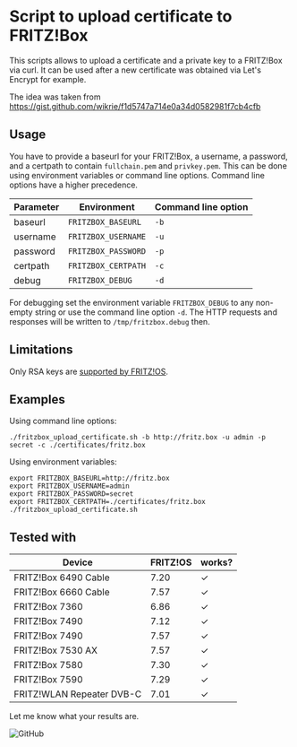 # Script to upload certificate to FRITZ!Box

This scripts allows to upload a certificate and a private key to a FRITZ!Box via curl. It can be used after a new certificate was obtained via Let's Encrypt for example.

The idea was taken from https://gist.github.com/wikrie/f1d5747a714e0a34d0582981f7cb4cfb

## Usage

You have to provide a baseurl for your FRITZ!Box, a username, a password, and a certpath to contain `fullchain.pem` and `privkey.pem`. This can be done using environment variables or command line options. Command line options have a higher precedence.

| Parameter | Environment         | Command line option |
| --------- | ------------------- | ------------------- |
| baseurl   | `FRITZBOX_BASEURL`  | `-b`                |
| username  | `FRITZBOX_USERNAME` | `-u`                |
| password  | `FRITZBOX_PASSWORD` | `-p`                |
| certpath  | `FRITZBOX_CERTPATH` | `-c`                |
| debug     | `FRITZBOX_DEBUG`    | `-d`                |

For debugging set the environment variable `FRITZBOX_DEBUG` to any non-empty string or use the command line option `-d`. The HTTP requests and responses will be written to `/tmp/fritzbox.debug` then.

## Limitations

Only RSA keys are [supported by FRITZ!OS](https://en.avm.de/service/knowledge-base/dok/FRITZ-Box-7590/1525_Importing-your-own-certificate-to-the-FRITZ-Box/).

## Examples

Using command line options:

```shell
./fritzbox_upload_certificate.sh -b http://fritz.box -u admin -p secret -c ./certificates/fritz.box
```

Using environment variables:

```shell
export FRITZBOX_BASEURL=http://fritz.box
export FRITZBOX_USERNAME=admin
export FRITZBOX_PASSWORD=secret
export FRITZBOX_CERTPATH=./certificates/fritz.box
./fritzbox_upload_certificate.sh
```

## Tested with

| Device                    | FRITZ!OS | works? |
| ------------------------- | -------- | ------ |
| FRITZ!Box 6490 Cable      | 7.20     | ✓      |
| FRITZ!Box 6660 Cable      | 7.57     | ✓      |
| FRITZ!Box 7360            | 6.86     | ✓      |
| FRITZ!Box 7490            | 7.12     | ✓      |
| FRITZ!Box 7490            | 7.57     | ✓      |
| FRITZ!Box 7530 AX         | 7.57     | ✓      |
| FRITZ!Box 7580            | 7.30     | ✓      |
| FRITZ!Box 7590            | 7.29     | ✓      |
| FRITZ!WLAN Repeater DVB-C | 7.01     | ✓      |

Let me know what your results are.

![GitHub](https://img.shields.io/github/license/franzs/fritzbox_upload_certificate)
